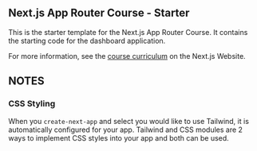 ## Next.js App Router Course - Starter

This is the starter template for the Next.js App Router Course. It contains the starting code for the dashboard application.

For more information, see the [course curriculum](https://nextjs.org/learn) on the Next.js Website.


## NOTES
### CSS Styling
When you `create-next-app` and select you would like to use Tailwind, it is automatically configured for your app. Tailwind and CSS modules are 2 ways to implement CSS styles into your app and both can be used.


